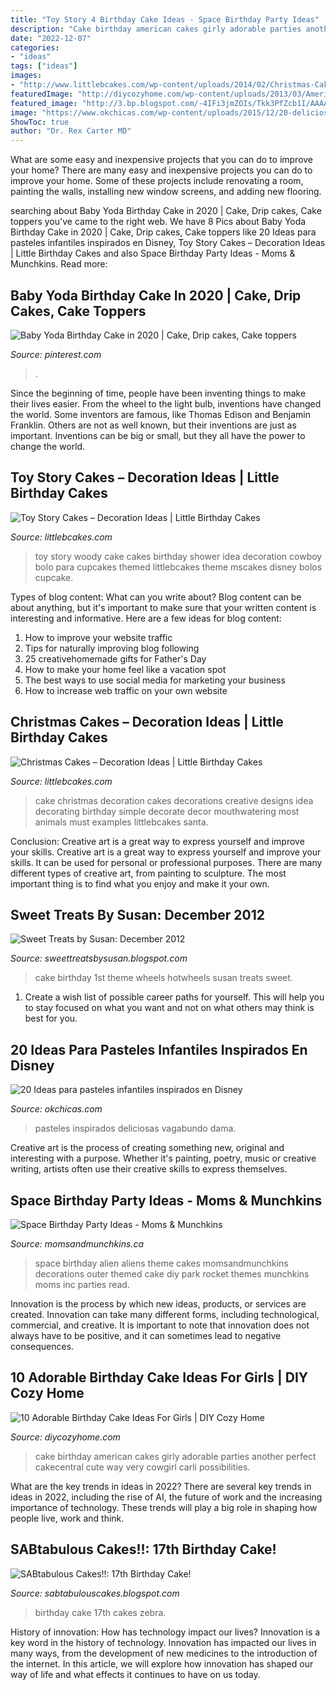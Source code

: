```yaml
---
title: "Toy Story 4 Birthday Cake Ideas - Space Birthday Party Ideas"
description: "Cake birthday american cakes girly adorable parties another perfect cakecentral cute way very cowgirl carli possibilities"
date: "2022-12-07"
categories:
- "ideas"
tags: ["ideas"]
images:
- "http://www.littlebcakes.com/wp-content/uploads/2014/02/Christmas-Cake-Decorations.jpg"
featuredImage: "http://diycozyhome.com/wp-content/uploads/2013/03/American-girl-birthday-cake-225x300.jpg"
featured_image: "http://3.bp.blogspot.com/-4IFi3jmZOIs/Tkk3PfZcb1I/AAAAAAAAAF0/rFJ0NtokCLM/s1600/Cake-17th+b-day-zebra.JPG"
image: "https://www.okchicas.com/wp-content/uploads/2015/12/20-deliciosas-ideas-de-pasteles-de-Disney-10-2.jpg"
ShowToc: true
author: "Dr. Rex Carter MD"
---
```



What are some easy and inexpensive projects that you can do to improve your home?
There are many easy and inexpensive projects you can do to improve your home. Some of these projects include renovating a room, painting the walls, installing new window screens, and adding new flooring.

	

		
searching about Baby Yoda Birthday Cake in 2020 | Cake, Drip cakes, Cake toppers you've came to the right web. We have 8 Pics about Baby Yoda Birthday Cake in 2020 | Cake, Drip cakes, Cake toppers like 20 Ideas para pasteles infantiles inspirados en Disney, Toy Story Cakes – Decoration Ideas | Little Birthday Cakes and also Space Birthday Party Ideas - Moms &amp; Munchkins. Read more:
		
    
## Baby Yoda Birthday Cake In 2020 | Cake, Drip Cakes, Cake Toppers

<img loading=lazy src="https://i.pinimg.com/736x/1f/18/c3/1f18c31c69430fcdba2c23f5e717c959.jpg" onerror="this.onerror=null;this.src='https://tse2.mm.bing.net/th?id=OIP.FleRWTLzUyZAvQ0qz7sBBgHaJJ&amp;pid=15.1';" alt="Baby Yoda Birthday Cake in 2020 | Cake, Drip cakes, Cake toppers">

_Source: pinterest.com_

>. 

	

Since the beginning of time, people have been inventing things to make their lives easier. From the wheel to the light bulb, inventions have changed the world. Some inventors are famous, like Thomas Edison and Benjamin Franklin. Others are not as well known, but their inventions are just as important. Inventions can be big or small, but they all have the power to change the world.

    
## Toy Story Cakes – Decoration Ideas | Little Birthday Cakes

<img loading=lazy src="http://www.littlebcakes.com/wp-content/uploads/2014/02/Toy-Story-Cakes.jpg" onerror="this.onerror=null;this.src='https://tse3.mm.bing.net/th?id=OIP.bapMZ-u2WMAUOaOsA05TngHaJ4&amp;pid=15.1';" alt="Toy Story Cakes – Decoration Ideas | Little Birthday Cakes">

_Source: littlebcakes.com_

>toy story woody cake cakes birthday shower idea decoration cowboy bolo para cupcakes themed littlebcakes theme mscakes disney bolos cupcake. 

	

Types of blog content: What can you write about?
Blog content can be about anything, but it's important to make sure that your written content is interesting and informative. Here are a few ideas for blog content:
1. How to improve your website traffic 
2. Tips for naturally improving blog following 
3. 25 creativehomemade gifts for Father's Day 
4. How to make your home feel like a vacation spot 
5. The best ways to use social media for marketing your business 
6. How to increase web traffic on your own website 

    
## Christmas Cakes – Decoration Ideas | Little Birthday Cakes

<img loading=lazy src="http://www.littlebcakes.com/wp-content/uploads/2014/02/Christmas-Cake-Decorations.jpg" onerror="this.onerror=null;this.src='https://tse3.mm.bing.net/th?id=OIP.LKCgSyN39VCO-H8-4aFF6gHaIm&amp;pid=15.1';" alt="Christmas Cakes – Decoration Ideas | Little Birthday Cakes">

_Source: littlebcakes.com_

>cake christmas decoration cakes decorations creative designs idea decorating birthday simple decorate decor mouthwatering most animals must examples littlebcakes santa. 

	

Conclusion: Creative art is a great way to express yourself and improve your skills.
Creative art is a great way to express yourself and improve your skills. It can be used for personal or professional purposes. There are many different types of creative art, from painting to sculpture. The most important thing is to find what you enjoy and make it your own.

    
## Sweet Treats By Susan: December 2012

<img loading=lazy src="http://1.bp.blogspot.com/-CmwG8B61ZBs/UMPTRHLbFeI/AAAAAAAAA2s/CgJhokHnBB4/s1600/first+birthday+hot+wheels+birthday+cake.jpg" onerror="this.onerror=null;this.src='https://tse2.mm.bing.net/th?id=OIP.7Lw7QMafD2WHlAS7DXuygQHaIs&amp;pid=15.1';" alt="Sweet Treats by Susan: December 2012">

_Source: sweettreatsbysusan.blogspot.com_

>cake birthday 1st theme wheels hotwheels susan treats sweet. 

	

1. Create a wish list of possible career paths for yourself. This will help you to stay focused on what you want and not on what others may think is best for you. 

    
## 20 Ideas Para Pasteles Infantiles Inspirados En Disney

<img loading=lazy src="https://www.okchicas.com/wp-content/uploads/2015/12/20-deliciosas-ideas-de-pasteles-de-Disney-10-2.jpg" onerror="this.onerror=null;this.src='https://tse3.mm.bing.net/th?id=OIP.QmBeEaU8PzLFrGJ2dJ2d6AHaLd&amp;pid=15.1';" alt="20 Ideas para pasteles infantiles inspirados en Disney">

_Source: okchicas.com_

>pasteles inspirados deliciosas vagabundo dama. 

	

Creative art is the process of creating something new, original and interesting with a purpose. Whether it's painting, poetry, music or creative writing, artists often use their creative skills to express themselves.

    
## Space Birthday Party Ideas - Moms &amp; Munchkins

<img loading=lazy src="https://www.momsandmunchkins.ca/wp-content/uploads/2014/02/space-birthday-party-ideas.jpg" onerror="this.onerror=null;this.src='https://tse4.mm.bing.net/th?id=OIP.dzZH7xOrLmURAYjlSMGRwgHaSZ&amp;pid=15.1';" alt="Space Birthday Party Ideas - Moms &amp; Munchkins">

_Source: momsandmunchkins.ca_

>space birthday alien aliens theme cakes momsandmunchkins decorations outer themed cake diy park rocket themes munchkins moms inc parties read. 

	

Innovation is the process by which new ideas, products, or services are created. Innovation can take many different forms, including technological, commercial, and creative. It is important to note that innovation does not always have to be positive, and it can sometimes lead to negative consequences.

    
## 10 Adorable Birthday Cake Ideas For Girls | DIY Cozy Home

<img loading=lazy src="http://diycozyhome.com/wp-content/uploads/2013/03/American-girl-birthday-cake-225x300.jpg" onerror="this.onerror=null;this.src='https://tse1.mm.bing.net/th?id=OIP.gdotlbYq1TFPKeDJR0wTrQAAAA&amp;pid=15.1';" alt="10 Adorable Birthday Cake Ideas For Girls | DIY Cozy Home">

_Source: diycozyhome.com_

>cake birthday american cakes girly adorable parties another perfect cakecentral cute way very cowgirl carli possibilities. 

	

What are the key trends in ideas in 2022?
There are several key trends in ideas in 2022, including the rise of AI, the future of work and the increasing importance of technology. These trends will play a big role in shaping how people live, work and think.

    
## SABtabulous Cakes!!: 17th Birthday Cake!

<img loading=lazy src="http://3.bp.blogspot.com/-4IFi3jmZOIs/Tkk3PfZcb1I/AAAAAAAAAF0/rFJ0NtokCLM/s1600/Cake-17th+b-day-zebra.JPG" onerror="this.onerror=null;this.src='https://tse1.mm.bing.net/th?id=OIP.-n7Bkpi8IQ_EoYjQJBP3sAHaJ4&amp;pid=15.1';" alt="SABtabulous Cakes!!: 17th Birthday Cake!">

_Source: sabtabulouscakes.blogspot.com_

>birthday cake 17th cakes zebra. 

	

History of innovation: How has technology impact our lives?
Innovation is a key word in the history of technology. Innovation has impacted our lives in many ways, from the development of new medicines to the introduction of the internet. In this article, we will explore how innovation has shaped our way of life and what effects it continues to have on us today.

